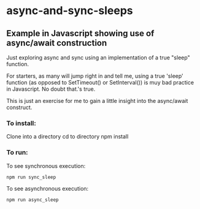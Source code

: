 # async-and-sync-sleeps
## Example in Javascript showing use of async/await construction

Just exploring async and sync using an implementation of a true "sleep" function.

For starters, as many will jump right in and tell me, using a true 'sleep' function (as opposed to SetTimeout() or SetInterval()) is muy bad practice in Javascript. 
No doubt that.'s true.

This is just an exercise for me to gain a little insight into the async/await construct.  

### To install:

Clone into a directory
cd to directory
npm install

### To run:

To see synchronous execution: 

`npm run sync_sleep`

To see asynchronous execution:

`npm run async_sleep`
